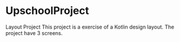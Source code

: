 # UpschoolProject
Layout Project
This project is a exercise of a Kotlin design layout. The project have 3 screens. 
